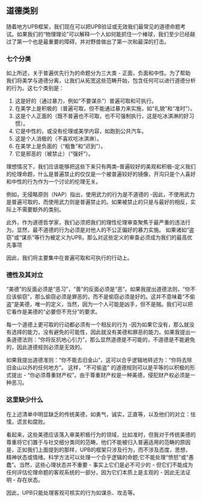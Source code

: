 ## 道德类别

随着地方UPB框架，我们现在可以把UPB验证或无效我们最常见的道德命题考试。如果我们的“物理理论”可以解释一个人如何能抓住一个棒球，我们至少已经越过了第一个也是最重要的障碍，并对野兽做出了第一次和最深的打击。

### 七个分类

如上所述，关于普遍优先行为的命题分为三大类 - 正面，负面和中性。为了帮助我们将美学与道德分离，让我们从拓宽这些范畴开始，包含任何可以进行道德分析的行为。这七个类别是：

1. 这是好的（通过暴力，例如“不要谋杀”）普遍可取和可执行。
2. 在美学上是积极的（普遍可取，但不能通过暴力来实施，如“礼貌”和“准时”）。
3. 这是个人正面的（既不普遍也不可取，也不可强制执行，这是吃冰淇淋的好习惯）。
4. 它是中性的，或没有伦理或美学内容，如跑到公共汽车。
5. 这是个人消极的（不喜欢吃冰淇淋）。
6. 在美学上是负面的（“粗鲁”和“迟到”）。
7. 它是邪恶的（被禁止）（“强奸”）。

理想情况下，我们应该能够把这些下来只有两类–普遍较好的美观和积极–定义我们的伦理命题，什么是普遍禁止的仅仅是一个被普遍较好的镜像，开沟只是个人喜好和中性的行为作为一个讨论的伦理无关。

例如，无侵略原则（NAP）指出，使用武力的行为是不道德的 -因此，不使用武力是普遍可取的，而使用武力则是普遍禁止的。如果被禁止的只是与最好的相反，实际上不需要额外的类别。

此外，作为道德哲学家，我们必须把我们的理性伦理审查聚焦于最严重的违法行为。显然，最不道德的行为必须是对他人的不公正偏好的暴力实施。
如果诸如“盗窃”或“谋杀”等行为被定义为UPB，那么对这些定义的审查必须成为我们的最高优先事项

因此，我们将主要集中在普遍可取和可执行的行动上。

### 德性及其对立

“美德”的反面必须是“恶习”，“善”的反面必须是“恶”。如果我提出道德法则，“你不应该偷窃”，那么偷窃必须是罪恶的，而不是偷窃必须是好的。这并不意味着“不偷盗”是美德，唯一的定义，当然，因为一个人可能是凶手，但不是贼。我们可以把它看作是美德的“必要但不充分”的要求。

每一个道德上更可取的行动都必须有一个相反的行为 -因为如果它没有，那么就没有选择的能力，没有避免的可能性，因此就没有美德和罪恶的能力。如果我提出一条道德法则：“你将反抗地心引力”，那么显然道德是不可能的，不道德是不能避免的，因此道德规则必须是无效的。

如果我提出道德准则：“你不能去旧金山”，这可以合乎逻辑地转述为：“你将去除旧金山以外的任何地方”。 这样，“不可偷盗” 的道德规则可以是平等的以积极的形式提出 - “你必须尊重财产权”。由于尊重财产权是一种美德，侵犯财产权必须是一种恶习。

### 这里缺少什么

在上述清单中明显缺乏的传统美德，如勇气，诚实，正直等，以及他们的对立：怯懦，谎言和腐败。

看起来，这些美德应该落入审美积极行为的领域，比如准时，但我对于传统美德的尊重将它们置于与社交细分类同的范畴。他们不能被归入普遍适用的范畴的原因是，正如我们上面提到的那样，UPB的框架只涉及行为，而不涉及态度，思想，精神状态或情绪。科学方法可以处理一个合乎逻辑的命题;它不能处理“愤怒”或“愚蠢”。当然，这些心理状态并不重要 - 事实上它们是必不可少的 - 但它们不能成为任何评估伦理命题的客观系统的一部分，因为它们本质上是主观的 - 因此无法证明 - 存在状态。

因此，UPB只能处理客观可核实的行为如谋杀、攻击等。

